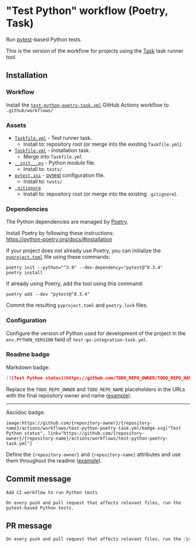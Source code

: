 # "Test Python" workflow (Poetry, Task)

Run [pytest](https://pytest.org)-based Python tests.

This is the version of the workflow for projects using the [Task](https://taskfile.dev/#/) task runner tool.

## Installation

### Workflow

Install the [`test-python-poetry-task.yml`](test-python-poetry-task.yml) GitHub Actions workflow to `.github/workflows/`

### Assets

- [`Taskfile.yml`](assets/test-python-poetry-task/Taskfile.yml) - Test runner task.
  - Install to: repository root (or merge into the existing `Taskfile.yml`).
- [`Taskfile.yml`](assets/poetry-task/Taskfile.yml) - Installation task.
  - Merge into `Taskfile.yml`
- [`__init__.py`](assets/test-python/__init__.py) - Python module file.
  - Install to: `tests/`
- [`pytest.ini`](assets/test-python/pytest.ini) - [pytest](https://pytest.org) configuration file.
  - Install to: `tests/`
- [`.gitignore`](assets/python/.gitignore)
  - Install to: repository root (or merge into the existing `.gitignore`).

### Dependencies

The Python dependencies are managed by [Poetry](https://python-poetry.org/).

Install Poetry by following these instructions:<br />
https://python-poetry.org/docs/#installation

If your project does not already use Poetry, you can initialize the [`pyproject.toml`](https://python-poetry.org/docs/pyproject/) file using these commands:

```
poetry init --python="^3.9" --dev-dependency="pytest@^8.3.4"
poetry install
```

If already using Poetry, add the tool using this command:

```
poetry add --dev "pytest@^8.3.4"
```

Commit the resulting `pyproject.toml` and `poetry.lock` files.

### Configuration

Configure the version of Python used for development of the project in the `env.PYTHON_VERSION` field of `test-go-integration-task.yml`.

### Readme badge

Markdown badge:

```markdown
[![Test Python status](https://github.com/TODO_REPO_OWNER/TODO_REPO_NAME/actions/workflows/test-python-poetry-task.yml/badge.svg)](https://github.com/TODO_REPO_OWNER/TODO_REPO_NAME/actions/workflows/test-python-poetry-task.yml)
```

Replace the `TODO_REPO_OWNER` and `TODO_REPO_NAME` placeholders in the URLs with the final repository owner and name ([example](https://raw.githubusercontent.com/arduino-libraries/ArduinoIoTCloud/master/README.md)).

---

Asciidoc badge:

```adoc
image:https://github.com/{repository-owner}/{repository-name}/actions/workflows/test-python-poetry-task.yml/badge.svg["Test Python status", link="https://github.com/{repository-owner}/{repository-name}/actions/workflows/test-python-poetry-task.yml"]
```

Define the `{repository-owner}` and `{repository-name}` attributes and use them throughout the readme ([example](https://raw.githubusercontent.com/arduino-libraries/WiFiNINA/master/README.adoc)).

## Commit message

```
Add CI workflow to run Python tests

On every push and pull request that affects relevant files, run the pytest-based Python tests.
```

## PR message

```markdown
On every push and pull request that affects relevant files, run the [pytest](https://pytest.org)-based Python tests.
```
